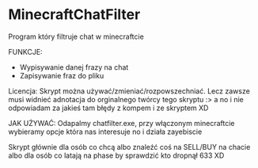 # MinecraftChatFilter
Program który filtruje chat w minecraftcie

FUNKCJE:
  - Wypisywanie danej frazy na chat
  - Zapisywanie fraz do pliku

Licencja:
  Skrypt można używać/zmieniać/rozpowszechniać.
  Lecz zawsze musi widnieć adnotacja do orginalnego twórcy tego skryptu :>
  a no i nie odpowiadam za jakieś tam błędy z kompem i ze skryptem XD
  
JAK UŻYWAĆ:
  Odapalmy chatfilter.exe, przy włączonym minecraftcie wybieramy opcje która nas interesuje
  no i działa zayebiscie


Skrypt głównie dla osób co chcą albo znaleźć coś na SELL/BUY na chacie albo dla osób 
co latają na phase by sprawdzić kto dropnął 633 XD
